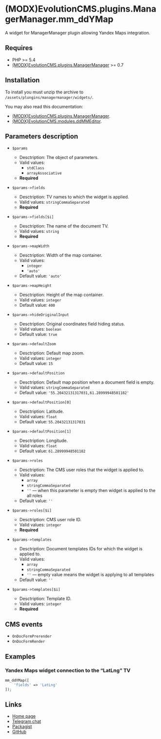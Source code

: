 # (MODX)EvolutionCMS.plugins.ManagerManager.mm_ddYMap

A widget for ManagerManager plugin allowing Yandex Maps integration.


## Requires

* PHP >= 5.4
* [(MODX)EvolutionCMS.plugins.ManagerManager](https://code.divandesign.ru/modx/managermanager) >= 0.7


## Installation

To install you must unzip the archive to `/assets/plungins/managermanager/widgets/`.


You may also read this documentation:
* [(MODX)EvolutionCMS.plugins.ManagerManager](https://code.divandesign.ru/modx/managermanager).
* [(MODX)EvolutionCMS.modules.ddMMEditor](https://code.divandesign.ru/modx/ddmmeditor).


## Parameters description

* `$params`
	* Desctription: The object of parameters.
	* Valid values:
		* `stdClass`
		* `arrayAssociative`
	* **Required**
	
* `$params->fields`
	* Desctription: TV names to which the widget is applied.
	* Valid values: `stringCommaSeparated`
	* **Required**
	
* `$params->fields[$i]`
	* Desctription: The name of the document TV.
	* Valid values: `string`
	* **Required**
	
* `$params->mapWidth`
	* Desctription: Width of the map container.
	* Valid values:
		* `integer`
		* `'auto'`
	* Default value: `'auto'`
	
* `$params->mapHeight`
	* Desctription: Height of the map container.
	* Valid values: `integer`
	* Default value: `400`
	
* `$params->hideOriginalInput`
	* Desctription: Original coordinates field hiding status.
	* Valid values: `boolean`
	* Default value: `true`
	
* `$params->defaultZoom`
	* Desctription: Default map zoom.
	* Valid values: `integer`
	* Default value: `15`
	
* `$params->defaultPosition`
	* Desctription: Default map position when a document field is empty.
	* Valid values: `stringCommaSeparated`
	* Default value: `'55.20432131317031,61.28999948501182'`
	
* `$params->defaultPosition[0]`
	* Desctription: Latitude.
	* Valid values: `float`
	* Default value: `55.20432131317031`
	
* `$params->defaultPosition[1]`
	* Desctription: Longitude.
	* Valid values: `float`
	* Default value: `61.28999948501182`
	
* `$params->roles`
	* Desctription: The CMS user roles that the widget is applied to.
	* Valid values:
		* `array`
		* `stringCommaSeparated`
		* `''` — when this parameter is empty then widget is applied to the all roles
	* Default value: `''`
	
* `$params->roles[$i]`
	* Desctription: CMS user role ID.
	* Valid values: `integer`
	* **Required**
	
* `$params->templates`
	* Desctription: Document templates IDs for which the widget is applied to.
	* Valid values:
		* `array`
		* `stringCommaSeparated`
		* `''` — empty value means the widget is applying to all templates
	* Default value: `''`
	
* `$params->templates[$i]`
	* Desctription: Template ID.
	* Valid values: `integer`
	* **Required**


## CMS events

* `OnDocFormPrerender`
* `OnDocFormRender`


## Examples


### Yandex Maps widget connection to the “LatLng” TV

```php
mm_ddYMap([
	'fields' => 'LatLng'
]);
```


## Links

* [Home page](https://code.divandesign.ru/modx/mm_ddmap)
* [Telegram chat](https://t.me/dd_code)
* [Packagist](https://packagist.org/packages/dd/evolutioncms-plugins-managermanager-mm_ddmap)
* [GitHub](https://github.com/DivanDesign/EvolutionCMS.plugins.ManagerManager.mm_ddMap)


<link rel="stylesheet" type="text/css" href="https://raw.githack.com/DivanDesign/CSS.ddMarkdown/master/style.min.css" />